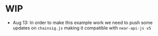 # WIP

- Aug 13: In order to make this example work we need to push some updates on `chainsig.js` making it compatible with `near-api-js v5`
